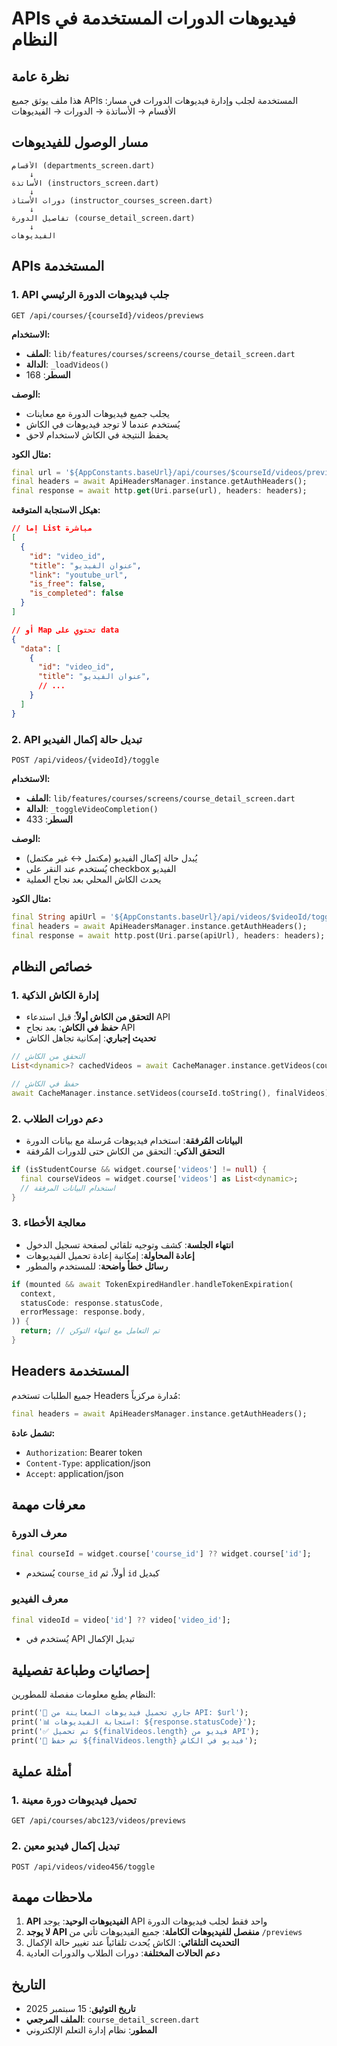 # APIs فيديوهات الدورات المستخدمة في النظام

## نظرة عامة
هذا ملف يوثق جميع APIs المستخدمة لجلب وإدارة فيديوهات الدورات في مسار: الأقسام → الأساتذة → الدورات → الفيديوهات

## مسار الوصول للفيديوهات
```
الأقسام (departments_screen.dart)
    ↓
الأساتذة (instructors_screen.dart) 
    ↓
دورات الأستاذ (instructor_courses_screen.dart)
    ↓
تفاصيل الدورة (course_detail_screen.dart)
    ↓
الفيديوهات
```

## APIs المستخدمة

### 1. API جلب فيديوهات الدورة الرئيسي
```
GET /api/courses/{courseId}/videos/previews
```

**الاستخدام:**
- **الملف**: `lib/features/courses/screens/course_detail_screen.dart`
- **الدالة**: `_loadVideos()`
- **السطر**: 168

**الوصف:**
- يجلب جميع فيديوهات الدورة مع معاينات
- يُستخدم عندما لا توجد فيديوهات في الكاش
- يحفظ النتيجة في الكاش لاستخدام لاحق

**مثال الكود:**
```dart
final url = '${AppConstants.baseUrl}/api/courses/$courseId/videos/previews';
final headers = await ApiHeadersManager.instance.getAuthHeaders();
final response = await http.get(Uri.parse(url), headers: headers);
```

**هيكل الاستجابة المتوقعة:**
```json
// إما List مباشرة
[
  {
    "id": "video_id",
    "title": "عنوان الفيديو",
    "link": "youtube_url",
    "is_free": false,
    "is_completed": false
  }
]

// أو Map تحتوي على data
{
  "data": [
    {
      "id": "video_id", 
      "title": "عنوان الفيديو",
      // ...
    }
  ]
}
```

### 2. API تبديل حالة إكمال الفيديو
```
POST /api/videos/{videoId}/toggle
```

**الاستخدام:**
- **الملف**: `lib/features/courses/screens/course_detail_screen.dart`
- **الدالة**: `_toggleVideoCompletion()`
- **السطر**: 433

**الوصف:**
- يُبدل حالة إكمال الفيديو (مكتمل ↔ غير مكتمل)
- يُستخدم عند النقر على checkbox الفيديو
- يحدث الكاش المحلي بعد نجاح العملية

**مثال الكود:**
```dart
final String apiUrl = '${AppConstants.baseUrl}/api/videos/$videoId/toggle';
final headers = await ApiHeadersManager.instance.getAuthHeaders();
final response = await http.post(Uri.parse(apiUrl), headers: headers);
```

## خصائص النظام

### 1. إدارة الكاش الذكية
- **التحقق من الكاش أولاً**: قبل استدعاء API
- **حفظ في الكاش**: بعد نجاح API
- **تحديث إجباري**: إمكانية تجاهل الكاش

```dart
// التحقق من الكاش
List<dynamic>? cachedVideos = await CacheManager.instance.getVideos(courseId.toString());

// حفظ في الكاش
await CacheManager.instance.setVideos(courseId.toString(), finalVideos);
```

### 2. دعم دورات الطلاب
- **البيانات المُرفقة**: استخدام فيديوهات مُرسلة مع بيانات الدورة
- **التحقق الذكي**: التحقق من الكاش حتى للدورات المُرفقة

```dart
if (isStudentCourse && widget.course['videos'] != null) {
  final courseVideos = widget.course['videos'] as List<dynamic>;
  // استخدام البيانات المرفقة
}
```

### 3. معالجة الأخطاء
- **انتهاء الجلسة**: كشف وتوجيه تلقائي لصفحة تسجيل الدخول
- **إعادة المحاولة**: إمكانية إعادة تحميل الفيديوهات
- **رسائل خطأ واضحة**: للمستخدم والمطور

```dart
if (mounted && await TokenExpiredHandler.handleTokenExpiration(
  context,
  statusCode: response.statusCode,
  errorMessage: response.body,
)) {
  return; // تم التعامل مع انتهاء التوكن
}
```

## Headers المستخدمة
جميع الطلبات تستخدم Headers مُدارة مركزياً:

```dart
final headers = await ApiHeadersManager.instance.getAuthHeaders();
```

**تشمل عادة:**
- `Authorization`: Bearer token
- `Content-Type`: application/json
- `Accept`: application/json

## معرفات مهمة

### معرف الدورة
```dart
final courseId = widget.course['course_id'] ?? widget.course['id'];
```
- يُستخدم `course_id` أولاً، ثم `id` كبديل

### معرف الفيديو
```dart
final videoId = video['id'] ?? video['video_id'];
```
- يُستخدم في API تبديل الإكمال

## إحصائيات وطباعة تفصيلية

النظام يطبع معلومات مفصلة للمطورين:

```dart
print('🎥 جاري تحميل فيديوهات المعاينة من API: $url');
print('📊 استجابة الفيديوهات: ${response.statusCode}');
print('✅ تم تحميل ${finalVideos.length} فيديو من API');
print('💾 تم حفظ ${finalVideos.length} فيديو في الكاش');
```

## أمثلة عملية

### 1. تحميل فيديوهات دورة معينة
```
GET /api/courses/abc123/videos/previews
```

### 2. تبديل إكمال فيديو معين  
```
POST /api/videos/video456/toggle
```

## ملاحظات مهمة

1. **API الفيديوهات الوحيد**: يوجد API واحد فقط لجلب فيديوهات الدورة
2. **لا يوجد API منفصل للفيديوهات الكاملة**: جميع الفيديوهات تأتي من `/previews`
3. **التحديث التلقائي**: الكاش يُحدث تلقائياً عند تغيير حالة الإكمال
4. **دعم الحالات المختلفة**: دورات الطلاب والدورات العادية

## التاريخ
- **تاريخ التوثيق**: 15 سبتمبر 2025
- **الملف المرجعي**: `course_detail_screen.dart`
- **المطور**: نظام إدارة التعلم الإلكتروني
